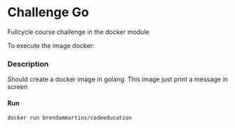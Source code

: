# Challenge Go

Fullcycle course challenge in the docker module

To execute the image docker: 

### Description
Should create a docker image in golang. This image just print a message in screen

#### Run

```text
docker run brendammartins/codeeducation
```